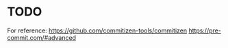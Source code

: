 # TODO

For reference:
https://github.com/commitizen-tools/commitizen
https://pre-commit.com/#advanced
